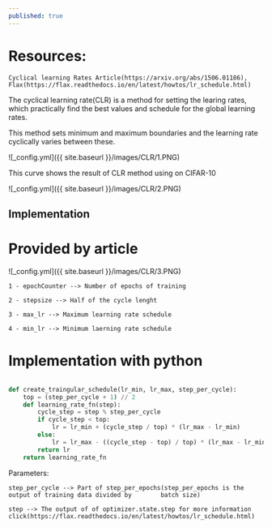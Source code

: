 ```yaml
---
published: true
---
```

# Resources: 
	Cyclical learning Rates Article(https://arxiv.org/abs/1506.01186), 										
    Flax(https://flax.readthedocs.io/en/latest/howtos/lr_schedule.html)

The cyclical learning rate(CLR) is a method for setting the learing rates, which practically find the best values and schedule for the global learning rates.

This method sets minimum and maximum boundaries and the learning rate cyclically varies between these.

![_config.yml]({{ site.baseurl }}/images/CLR/1.PNG)


This curve shows the result of CLR method using on CIFAR-10

![_config.yml]({{ site.baseurl }}/images/CLR/2.PNG)

## Implementation

# Provided by article

![_config.yml]({{ site.baseurl }}/images/CLR/3.PNG)

    1 - epochCounter --> Number of epochs of training 

    2 - stepsize --> Half of the cycle lenght

	3 - max_lr --> Maximum learning rate schedule
	
    4 - min_lr --> Minimum laerning rate schedule
    
    
# Implementation with python

```python

def create_traingular_schedule(lr_min, lr_max, step_per_cycle):
	top = (step_per_cycle + 1) // 2
    def learning_rate_fn(step):
    	cycle_step = step % step_per_cycle
        if cycle_step < top:
        	lr = lr_min + (cycle_step / top) * (lr_max - lr_min)
        else:
            lr = lr_max - ((cycle_step - top) / top) * (lr_max - lr_min)
        return lr
    return learning_rate_fn
```

Parameters:
	
    step_per_cycle --> Part of step_per_epochs(step_per_epochs is the output of training data divided by 		batch size) 
    
    step --> The output of of optimizer.state.step for more information 				
    click(https://flax.readthedocs.io/en/latest/howtos/lr_schedule.html) 



























